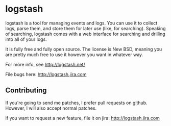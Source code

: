 # logstash

logstash is a tool for managing events and logs. You can use it to collect logs, parse them, and store them for later use (like, for searching). Speaking of searching, logstash comes with a web interface for searching and drilling into all of your logs.

It is fully free and fully open source. The license is New BSD, meaning you are pretty much free to use it however you want in whatever way.

For more info, see <http://logstash.net/>

File bugs here: <http://logstash.jira.com>

## Contributing

If you're going to send me patches, I prefer pull requests on github. However, I will also accept normal patches.

If you want to request a new feature, file it on jira: <http://logstash.jira.com>
